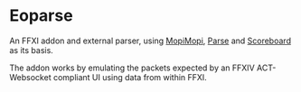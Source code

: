 # Eoparse

An FFXI addon and external parser, using [MopiMopi](https://github.com/HAERUHAERU/mopimopi), [Parse](https://github.com/flippant/parse) and [Scoreboard](https://github.com/Windower/Lua/tree/live/addons/scoreboard) as its basis.

The addon works by emulating the packets expected by an FFXIV ACT-Websocket compliant UI using data from within FFXI.